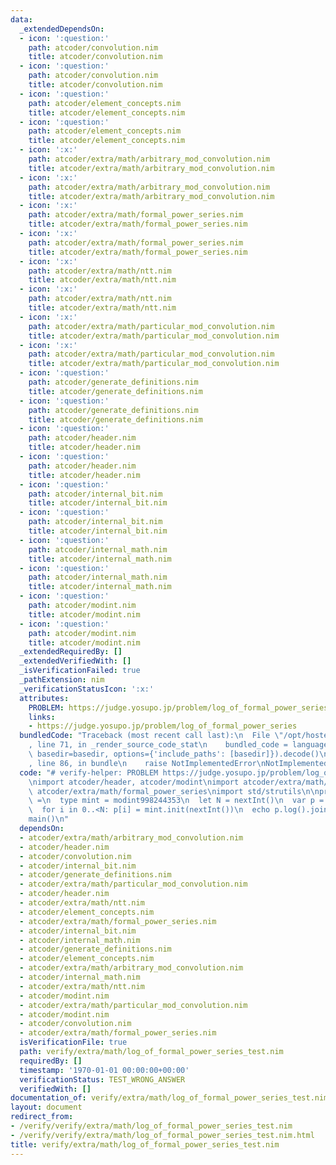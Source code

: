 ```yaml
---
data:
  _extendedDependsOn:
  - icon: ':question:'
    path: atcoder/convolution.nim
    title: atcoder/convolution.nim
  - icon: ':question:'
    path: atcoder/convolution.nim
    title: atcoder/convolution.nim
  - icon: ':question:'
    path: atcoder/element_concepts.nim
    title: atcoder/element_concepts.nim
  - icon: ':question:'
    path: atcoder/element_concepts.nim
    title: atcoder/element_concepts.nim
  - icon: ':x:'
    path: atcoder/extra/math/arbitrary_mod_convolution.nim
    title: atcoder/extra/math/arbitrary_mod_convolution.nim
  - icon: ':x:'
    path: atcoder/extra/math/arbitrary_mod_convolution.nim
    title: atcoder/extra/math/arbitrary_mod_convolution.nim
  - icon: ':x:'
    path: atcoder/extra/math/formal_power_series.nim
    title: atcoder/extra/math/formal_power_series.nim
  - icon: ':x:'
    path: atcoder/extra/math/formal_power_series.nim
    title: atcoder/extra/math/formal_power_series.nim
  - icon: ':x:'
    path: atcoder/extra/math/ntt.nim
    title: atcoder/extra/math/ntt.nim
  - icon: ':x:'
    path: atcoder/extra/math/ntt.nim
    title: atcoder/extra/math/ntt.nim
  - icon: ':x:'
    path: atcoder/extra/math/particular_mod_convolution.nim
    title: atcoder/extra/math/particular_mod_convolution.nim
  - icon: ':x:'
    path: atcoder/extra/math/particular_mod_convolution.nim
    title: atcoder/extra/math/particular_mod_convolution.nim
  - icon: ':question:'
    path: atcoder/generate_definitions.nim
    title: atcoder/generate_definitions.nim
  - icon: ':question:'
    path: atcoder/generate_definitions.nim
    title: atcoder/generate_definitions.nim
  - icon: ':question:'
    path: atcoder/header.nim
    title: atcoder/header.nim
  - icon: ':question:'
    path: atcoder/header.nim
    title: atcoder/header.nim
  - icon: ':question:'
    path: atcoder/internal_bit.nim
    title: atcoder/internal_bit.nim
  - icon: ':question:'
    path: atcoder/internal_bit.nim
    title: atcoder/internal_bit.nim
  - icon: ':question:'
    path: atcoder/internal_math.nim
    title: atcoder/internal_math.nim
  - icon: ':question:'
    path: atcoder/internal_math.nim
    title: atcoder/internal_math.nim
  - icon: ':question:'
    path: atcoder/modint.nim
    title: atcoder/modint.nim
  - icon: ':question:'
    path: atcoder/modint.nim
    title: atcoder/modint.nim
  _extendedRequiredBy: []
  _extendedVerifiedWith: []
  _isVerificationFailed: true
  _pathExtension: nim
  _verificationStatusIcon: ':x:'
  attributes:
    PROBLEM: https://judge.yosupo.jp/problem/log_of_formal_power_series
    links:
    - https://judge.yosupo.jp/problem/log_of_formal_power_series
  bundledCode: "Traceback (most recent call last):\n  File \"/opt/hostedtoolcache/Python/3.9.6/x64/lib/python3.9/site-packages/onlinejudge_verify/documentation/build.py\"\
    , line 71, in _render_source_code_stat\n    bundled_code = language.bundle(stat.path,\
    \ basedir=basedir, options={'include_paths': [basedir]}).decode()\n  File \"/opt/hostedtoolcache/Python/3.9.6/x64/lib/python3.9/site-packages/onlinejudge_verify/languages/nim.py\"\
    , line 86, in bundle\n    raise NotImplementedError\nNotImplementedError\n"
  code: "# verify-helper: PROBLEM https://judge.yosupo.jp/problem/log_of_formal_power_series\n\
    \nimport atcoder/header, atcoder/modint\nimport atcoder/extra/math/ntt\nimport\
    \ atcoder/extra/math/formal_power_series\nimport std/strutils\n\nproc main():void\
    \ =\n  type mint = modint998244353\n  let N = nextInt()\n  var p = initFormalPowerSeries[mint](N)\n\
    \  for i in 0..<N: p[i] = mint.init(nextInt())\n  echo p.log().join(\" \")\n\n\
    main()\n"
  dependsOn:
  - atcoder/extra/math/arbitrary_mod_convolution.nim
  - atcoder/header.nim
  - atcoder/convolution.nim
  - atcoder/internal_bit.nim
  - atcoder/generate_definitions.nim
  - atcoder/extra/math/particular_mod_convolution.nim
  - atcoder/header.nim
  - atcoder/extra/math/ntt.nim
  - atcoder/element_concepts.nim
  - atcoder/extra/math/formal_power_series.nim
  - atcoder/internal_bit.nim
  - atcoder/internal_math.nim
  - atcoder/generate_definitions.nim
  - atcoder/element_concepts.nim
  - atcoder/extra/math/arbitrary_mod_convolution.nim
  - atcoder/internal_math.nim
  - atcoder/extra/math/ntt.nim
  - atcoder/modint.nim
  - atcoder/extra/math/particular_mod_convolution.nim
  - atcoder/modint.nim
  - atcoder/convolution.nim
  - atcoder/extra/math/formal_power_series.nim
  isVerificationFile: true
  path: verify/extra/math/log_of_formal_power_series_test.nim
  requiredBy: []
  timestamp: '1970-01-01 00:00:00+00:00'
  verificationStatus: TEST_WRONG_ANSWER
  verifiedWith: []
documentation_of: verify/extra/math/log_of_formal_power_series_test.nim
layout: document
redirect_from:
- /verify/verify/extra/math/log_of_formal_power_series_test.nim
- /verify/verify/extra/math/log_of_formal_power_series_test.nim.html
title: verify/extra/math/log_of_formal_power_series_test.nim
---
```

